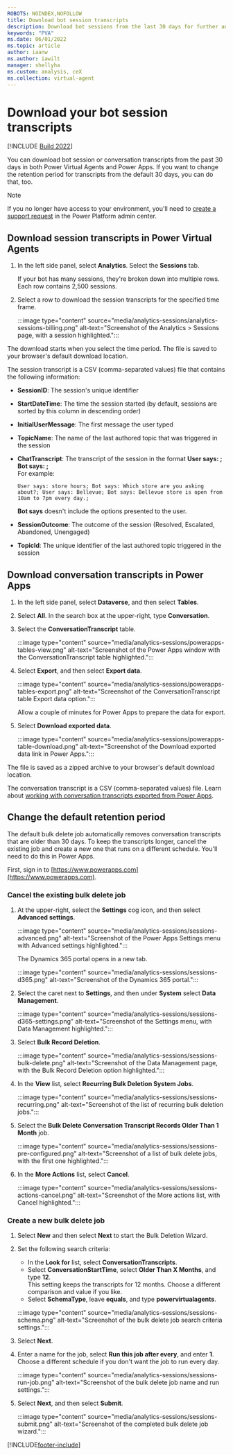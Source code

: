 ```yaml
---
ROBOTS: NOINDEX,NOFOLLOW
title: Download bot session transcripts
description: Download bot sessions from the last 30 days for further analysis.
keywords: "PVA"
ms.date: 06/01/2022
ms.topic: article
author: iaanw
ms.author: iawilt
manager: shellyha
ms.custom: analysis, ceX
ms.collection: virtual-agent
---
```


# Download your bot session transcripts

[!INCLUDE [Build 2022](includes/build-22-disclaimer.md)]

You can download bot session or conversation transcripts from the past 30 days in both Power Virtual Agents and Power Apps. If you want to change the retention period for transcripts from the default 30 days, you can do that, too.

> [!NOTE]
> If you no longer have access to your environment, you'll need to [create a support request](https://admin.powerplatform.microsoft.com/support) in the Power Platform admin center.

## Download session transcripts in Power Virtual Agents

1. In the left side panel, select **Analytics**. Select the **Sessions** tab.

    If your bot has many sessions, they're broken down into multiple rows. Each row contains 2,500 sessions.

1. Select a row to download the session transcripts for the specified time frame.

    :::image type="content" source="media/analytics-sessions/analytics-sessions-billing.png" alt-text="Screenshot of the Analytics > Sessions page, with a session highlighted.":::

The download starts when you select the time period. The file is saved to your browser's default download location.

The session transcript is a CSV (comma-separated values) file that contains the following information:

- **SessionID**: The session's unique identifier
- **StartDateTime**: The time the session started (by default, sessions are sorted by this column in descending order)
- **InitialUserMessage**: The first message the user typed
- **TopicName**: The name of the last authored topic that was triggered in the session
- **ChatTranscript**: The transcript of the session in the format **User says: ; Bot says: ;**  
    For example:

    ```text
    User says: store hours; Bot says: Which store are you asking about?; User says: Bellevue; Bot says: Bellevue store is open from 10am to 7pm every day.;
    ```

    **Bot says** doesn't include the options presented to the user.

- **SessionOutcome**: The outcome of the session (Resolved, Escalated, Abandoned, Unengaged)
- **TopicId**: The unique identifier of the last authored topic triggered in the session

## Download conversation transcripts in Power Apps

1. In the left side panel, select **Dataverse**, and then select **Tables**.

1. Select **All**. In the search box at the upper-right, type **Conversation**.

1. Select the **ConversationTranscript** table.

    :::image type="content" source="media/analytics-sessions/powerapps-tables-view.png" alt-text="Screenshot of the Power Apps window with the ConversationTranscript table highlighted.":::

1. Select **Export**, and then select **Export data**.

    :::image type="content" source="media/analytics-sessions/powerapps-tables-export.png" alt-text="Screenshot of the ConversationTranscript table Export data option.":::

    Allow a couple of minutes for Power Apps to prepare the data for export.

1. Select **Download exported data**.

    :::image type="content" source="media/analytics-sessions/powerapps-table-download.png" alt-text="Screenshot of the Download exported data link in Power Apps.":::

The file is saved as a zipped archive to your browser's default download location.

The conversation transcript is a CSV (comma-separated values) file. Learn about [working with conversation transcripts exported from Power Apps](analytics-sessions-transcripts.md).

## Change the default retention period

The default bulk delete job automatically removes conversation transcripts that are older than 30 days. To keep the transcripts longer, cancel the existing job and create a new one that runs on a different schedule. You'll need to do this in Power Apps.

First, sign in to [https://www.powerapps.com](https://www.powerapps.com).

### Cancel the existing bulk delete job

1. At the upper-right, select the **Settings** cog icon, and then select **Advanced settings**.

    :::image type="content" source="media/analytics-sessions/sessions-advanced.png" alt-text="Screenshot of the Power Apps Settings menu with Advanced settings highlighted.":::

    The Dynamics 365 portal opens in a new tab.

    :::image type="content" source="media/analytics-sessions/sessions-d365.png" alt-text="Screenshot of the Dynamics 365 portal.":::

1. Select the caret next to **Settings**, and then under **System** select **Data Management**.

    :::image type="content" source="media/analytics-sessions/sessions-d365-settings.png" alt-text="Screenshot of the Settings menu, with Data Management highlighted.":::

1. Select **Bulk Record Deletion**.

    :::image type="content" source="media/analytics-sessions/sessions-bulk-delete.png" alt-text="Screenshot of the Data Management page, with the Bulk Record Deletion option highlighted.":::

1. In the **View** list, select **Recurring Bulk Deletion System Jobs**.

    :::image type="content" source="media/analytics-sessions/sessions-recurring.png" alt-text="Screenshot of the list of recurring bulk deletion jobs.":::

1. Select the **Bulk Delete Conversation Transcript Records Older Than 1 Month** job.

    :::image type="content" source="media/analytics-sessions/sessions-pre-configured.png" alt-text="Screenshot of a list of bulk delete jobs, with the first one highlighted.":::

1. In the **More Actions** list, select **Cancel**.

    :::image type="content" source="media/analytics-sessions/sessions-actions-cancel.png" alt-text="Screenshot of the More actions list, with Cancel highlighted.":::

### Create a new bulk delete job

1. Select **New** and then select **Next** to start the Bulk Deletion Wizard.

1. Set the following search criteria:

    - In the **Look for** list, select **ConversationTranscripts**.
    - Select **ConversationStartTime**, select **Older Than X Months**, and type **12**.  
    This setting keeps the transcripts for 12 months. Choose a different comparison and value if you like.
    - Select **SchemaType**, leave **equals**, and type **powervirtualagents**.

    :::image type="content" source="media/analytics-sessions/sessions-schema.png" alt-text="Screenshot of the bulk delete job search criteria settings.":::

1. Select **Next**.

1. Enter a name for the job, select **Run this job after every**, and enter **1**.  
    Choose a different schedule if you don't want the job to run every day.

    :::image type="content" source="media/analytics-sessions/sessions-run-job.png" alt-text="Screenshot of the bulk delete job name and run settings.":::

1. Select **Next**, and then select **Submit**.

    :::image type="content" source="media/analytics-sessions/sessions-submit.png" alt-text="Screenshot of the completed bulk delete job wizard.":::

[!INCLUDE[footer-include](includes/footer-banner.md)]
